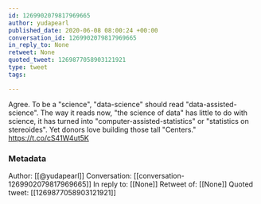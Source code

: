 ```yaml
---
id: 1269902079817969665
author: yudapearl
published_date: 2020-06-08 08:00:24 +00:00
conversation_id: 1269902079817969665
in_reply_to: None
retweet: None
quoted_tweet: 1269877058903121921
type: tweet
tags:

---
```


Agree. To be a "science", "data-science" should read "data-assisted-science". The way it reads now, "the science of data" has little to do with science, it has turned into "computer-assisted-statistics" or "statistics on stereoides". Yet donors love building those tall "Centers." https://t.co/cS41W4ut5K

### Metadata

Author: [[@yudapearl]]
Conversation: [[conversation-1269902079817969665]]
In reply to: [[None]]
Retweet of: [[None]]
Quoted tweet: [[1269877058903121921]]
